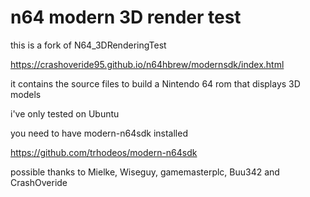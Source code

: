 # n64 modern 3D render test

this is a fork of N64_3DRenderingTest

https://crashoveride95.github.io/n64hbrew/modernsdk/index.html

it contains the source files to build a Nintendo 64 rom that displays 3D models

i've only tested on Ubuntu 

you need to have modern-n64sdk installed 

https://github.com/trhodeos/modern-n64sdk

possible thanks to Mielke, Wiseguy, gamemasterplc, Buu342 and CrashOveride
 
